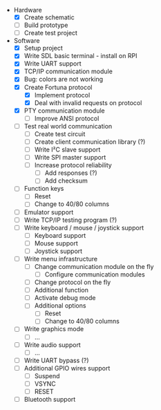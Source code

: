 - Hardware
  - [x] Create schematic
  - [ ] Build prototype
  - [ ] Create test project
- Software
  - [x] Setup project
  - [x] Write SDL basic terminal - install on RPI
  - [x] Write UART support
  - [x] TCP/IP communication module
  - [x] Bug: colors are not working
  - [x] Create Fortuna protocol
    - [x] Implement protocol
    - [x] Deal with invalid requests on protocol
  - [x] PTY communication module
    - [ ] Improve ANSI protocol
  - [ ] Test real world communication
    - [ ] Create test circuit
    - [ ] Create client communication library (?)
    - [ ] Write I²C slave support
    - [ ] Write SPI master support
    - [ ] Increase protocol reliability
      - [ ] Add responses (?)
      - [ ] Add checksum
  - [ ] Function keys
    - [ ] Reset
    - [ ] Change to 40/80 columns
  - [ ] Emulator support
  - [ ] Write TCP/IP testing program (?)
  - [ ] Write keyboard / mouse / joystick support
    - [ ] Keyboard support
    - [ ] Mouse support
    - [ ] Joystick support
  - [ ] Write menu infrastructure
    - [ ] Change communication module on the fly
      - [ ] Configure communication modules
    - [ ] Change protocol on the fly
    - [ ] Additional function
    - [ ] Activate debug mode
    - [ ] Additional options
      - [ ] Reset
      - [ ] Change to 40/80 columns
  - [ ] Write graphics mode
    - [ ] ...
  - [ ] Write audio support
    - [ ] ...
  - [ ] Write UART bypass (?)
  - [ ] Additional GPIO wires support
    - [ ] Suspend
    - [ ] VSYNC
    - [ ] RESET
  - [ ] Bluetooth support